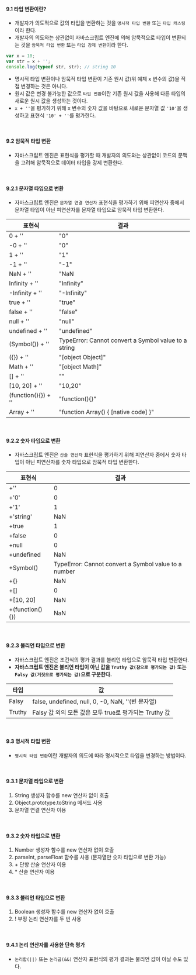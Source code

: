 #### 9.1 타입 변환이란?
- 개발자가 의도적으로 값의 타입을 변환하는 것을 `명시적 타입 변환` 또는 `타입 캐스팅`이라 한다.
- 개발자의 의도와는 상관없이 자바스크립트 엔진에 의해 암묵적으로 타입이 변환되는 것을 `암묵적 타입 변환` 또는 `타입 강제 변환`이라 한다.

```js
var x = 10;
var str = x + '';
console.log(typeof str, str); // string 10
```
- 명시적 타입 변환이나 암묵적 타입 변환이 기존 원시 값(위 예제 x 변수의 값)을 직접 변경하는 것은 아니다.
- 원시 값은 변경 불가능한 값으로 `타입 변환`이란 기존 원시 값을 사용해 다른 타입의 새로운 원시 값을 생성하는 것이다.
- `x + ''`을 평가하기 위해 x 변수의 숫자 값을 바탕으로 새로운 문자열 값 `'10'`을 생성하고 표현식 `'10' + ''`를 평가한다.

<br />

#### 9.2 암묵적 타입 변환
- 자바스크립트 엔진은 표현식을 평가할 때 개발자의 의도와는 상관없이 코드의 문맥을 고려해 암묵적으로 데이터 타입을 강제 변환한다.

<br />

#### 9.2.1 문자열 타입으로 변환
- 자바스크립트 엔진은 `문자열 연결 연산자` 표현식을 평가하기 위해 피연산자 중에서 문자열 타입이 아닌 피연산자를 문자열 타입으로 암묵적 타입 변환한다.

| 표현식                 | 결과                                                   |
|---------------------|------------------------------------------------------|
| 0 + ''              | "0"                                                  |
| -0 + ''             | "0"                                                  |
| 1 + ''              | "1"                                                  |
| -1 + ''             | "-1"                                                 |
| NaN + ''            | "NaN                                                 |
| Infinity + ''       | "Infinity"                                           |
| -Infinity + ''      | "-Infinity"                                          |
| true + ''           | "true"                                               |
| false + ''          | "false"                                              |
| null + ''           | "null"                                               |
| undefined + ''      | "undefined"                                          |
| (Symbol()) + ''     | TypeError: Cannot convert a Symbol value to a string |
| ({}) + ''           | "[object Object]"                                    |
| Math + ''           | "[object Math]"                                      |
| [] + ''             | ""                                                   |
| [10, 20] + ''       | "10,20"                                              |
| (function(){}) + '' | "function(){}"                                       |
| Array + ''          | "function Array() { [native code] }"                 |

<br />

#### 9.2.2 숫자 타입으로 변환
- 자바스크립트 엔진은 `산술 연산자` 표현식을 평가하기 위해 피연산자 중에서 숫자 타입이 아닌 피연산자를 숫자 타입으로 암묵적 타입 변환한다.

| 표현식             | 결과                                                   |
|-----------------|------------------------------------------------------|
| +''             | 0                                                    |
| +'0'            | 0                                                    |
| +'1'            | 1                                                    |
| +'string'       | NaN                                                  |
| +true           | 1                                                    |
| +false          | 0                                                    |
| +null           | 0                                                    |
| +undefined      | NaN                                                  |
| +Symbol()       | TypeError: Cannot convert a Symbol value to a number |
| +{}             | NaN                                                  |
| +[]             | 0                                                    |
| +[10, 20]       | NaN                                                  |
| +(function(){}) | NaN                                                  |

<br />

#### 9.2.3 불리언 타입으로 변환
- 자바스크립트 엔진은 조건식의 평가 결과를 불리언 타입으로 암묵적 타입 변환한다.
- **자바스크립트 엔진은 불리언 타입이 아닌 값을 `Truthy 값(참으로 평가되는 값)` 또는 `Falsy 값(거짓으로 평가되는 값)`으로 구분한다.**

| 타입     | 값                                             |
|--------|-----------------------------------------------|
| Falsy  | false, undefined, null, 0, -0, NaN, ''(빈 문자열) |
| Truthy | Falsy 값 외의 모든 값은 모두 true로 평가되는 Truthy 값       |

<br />

#### 9.3 명시적 타입 변환
- `명시적 타입 변환`이란 개발자의 의도에 따라 명시적으로 타입을 변경하는 방법이다.

<br />

#### 9.3.1 문자열 타입으로 변환
1. String 생성자 함수를 new 연산자 없이 호출
2. Object.prototype.toString 메서드 사용
3. 문자열 연결 연산자 이용

<br />

#### 9.3.2 숫자 타입으로 변환
1. Number 생성자 함수를 new 연산자 없이 호출
2. parseInt, parseFloat 함수를 사용 (문자열만 숫자 타입으로 변환 가능)
3. \+ 단항 산술 연산자 이용
4. \* 산술 연산자 이용

<br />

#### 9.3.3 불리언 타입으로 변환
1. Boolean 생성자 함수를 new 연산자 없이 호출
2. ! 부정 논리 연산자를 두 번 사용

<br />

#### 9.4.1 논리 연산자를 사용한 단축 평가
- `논리합(||)` 또는 `논리곱(&&)` 연산자 표현식의 평가 결과는 불리언 값이 아닐 수도 있다.

<br />
